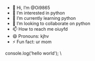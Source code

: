 - 👋 Hi, I’m @Oi9865
- 👀 I’m interested in python
- 🌱 I’m currently learning python
- 💞️ I’m looking to collaborate on python
- 📫 How to reach me oiuyfd
- 😄 Pronouns: kjhv
- ⚡ Fun fact: ur mom

<!---
Oi9865/Oi9865 is a ✨ special ✨ repository because its `README.md` (this file) appears on your GitHub profile.
You can click the Preview link to take a look at your changes.
--->
console.log('hello world');
\
